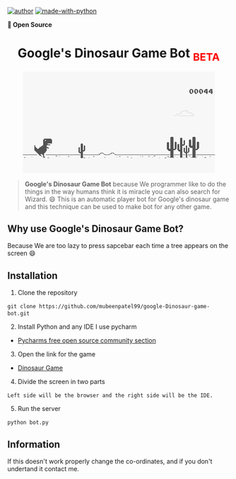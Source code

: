 [![author](https://img.shields.io/badge/Author-MubeenPatel-green.svg)](https://twitter.com/Patelmubeen99)
[![made-with-python](https://img.shields.io/badge/Made%20with-Python-green.svg)](https://www.python.org/)

**:blue_heart: Open Source**

<h1 align="center">Google's Dinosaur Game Bot <sub style="color:red">BETA</sub></h1>
<p align="center"><img src="images/trex-chrome-game.png" /></p>

> **Google's Dinosaur Game Bot** because We programmer like to do the things in the way humans think it is miracle you can also search for Wizard. :smile:
This is an automatic player bot for Google's dinosaur game and this technique can be used to make bot for any other game.

## Why use Google's Dinosaur Game Bot?

Because We are too lazy to press sapcebar each time a tree appears on the screen :smile:

## Installation

1. Clone the repository

```
git clone https://github.com/mubeenpatel99/google-Dinosaur-game-bot.git
```

2. Install Python and any IDE I use pycharm

* [Pycharms free open source community section](https://www.jetbrains.com/pycharm/download/#section=windows)

3. Open the link for the game

* [Dinosaur Game](http://www.trex-game.skipser.com/)

4. Divide the screen in two parts
```
Left side will be the browser and the right side will be the IDE.
```

5. Run the server
```
python bot.py
```


## Information

If this doesn't work properly change the co-ordinates, and if you don't undertand it contact me.
